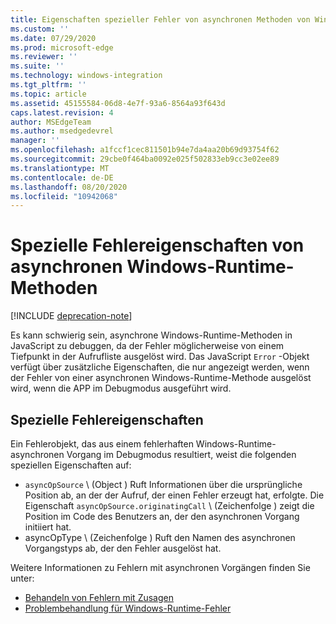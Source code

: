 ```yaml
---
title: Eigenschaften spezieller Fehler von asynchronen Methoden von Windows-Runtime
ms.custom: ''
ms.date: 07/29/2020
ms.prod: microsoft-edge
ms.reviewer: ''
ms.suite: ''
ms.technology: windows-integration
ms.tgt_pltfrm: ''
ms.topic: article
ms.assetid: 45155584-06d8-4e7f-93a6-8564a93f643d
caps.latest.revision: 4
author: MSEdgeTeam
ms.author: msedgedevrel
manager: ''
ms.openlocfilehash: a1fccf1cec811501b94e7da4aa20b69d93754f62
ms.sourcegitcommit: 29cbe0f464ba0092e025f502833eb9cc3e02ee89
ms.translationtype: MT
ms.contentlocale: de-DE
ms.lasthandoff: 08/20/2020
ms.locfileid: "10942068"
---
```

# Spezielle Fehlereigenschaften von asynchronen Windows-Runtime-Methoden  

[!INCLUDE [deprecation-note](../includes/legacy-edge-note.md)]  

Es kann schwierig sein, asynchrone Windows-Runtime-Methoden in JavaScript zu debuggen, da der Fehler möglicherweise von einem Tiefpunkt in der Aufrufliste ausgelöst wird.  Das JavaScript `Error` -Objekt verfügt über zusätzliche Eigenschaften, die nur angezeigt werden, wenn der Fehler von einer asynchronen Windows-Runtime-Methode ausgelöst wird, wenn die APP im Debugmodus ausgeführt wird.  
  
## Spezielle Fehlereigenschaften  

Ein Fehlerobjekt, das aus einem fehlerhaften Windows-Runtime-asynchronen Vorgang im Debugmodus resultiert, weist die folgenden speziellen Eigenschaften auf:  

*   `asyncOpSource` \ (Object \) Ruft Informationen über die ursprüngliche Position ab, an der der Aufruf, der einen Fehler erzeugt hat, erfolgte.  Die Eigenschaft `asyncOpSource.originatingCall` \ (Zeichenfolge \) zeigt die Position im Code des Benutzers an, der den asynchronen Vorgang initiiert hat.  
*   asyncOpType \ (Zeichenfolge \) Ruft den Namen des asynchronen Vorgangstyps ab, der den Fehler ausgelöst hat.  
    
Weitere Informationen zu Fehlern mit asynchronen Vorgängen finden Sie unter:  
  
*   [Behandeln von Fehlern mit Zusagen][PreviousVersionsWindowsAppsHh700337]  
*   [Problembehandlung für Windows-Runtime-Fehler][PreviousVersionsWindowsAppsHh974350]  

<!-- links -->  

[PreviousVersionsWindowsAppsHh700337]: /previous-versions/windows/apps/hh700337(v=win.10) "Behandeln von Fehlern mit Versprechungen (HTML) | Microsoft docs"  
[PreviousVersionsWindowsAppsHh974350]: /previous-versions/windows/apps/hh974350(v=win.10) "Behandeln von Problemen mit Windows-Runtime-Fehlern (HTML) | Microsoft docs"  
